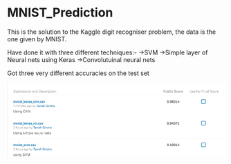 # MNIST_Prediction
This is the solution to the Kaggle digit recogniser problem, the data is the one given by MNIST.

Have done it with three different techniques:-
->SVM
->Simple layer of Neural nets using Keras
->Convolutuinal neural nets

Got three very different accuracies on the test set

![alt text](https://github.com/tanishg98/MNIST_prediction/blob/master/Screen%20Shot%202018-04-30%20at%2000.31.17.png "accuracy")


